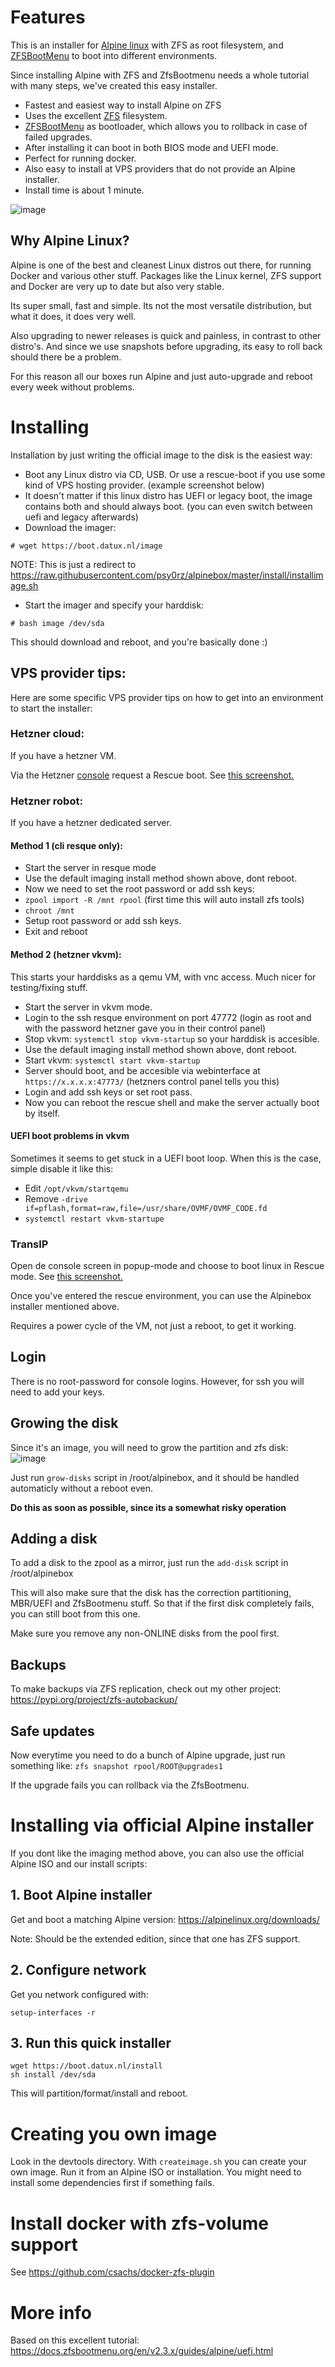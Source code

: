 # Features

This is an installer for [Alpine linux](https://www.alpinelinux.org/) with ZFS as root filesystem, and [ZFSBootMenu](https://docs.zfsbootmenu.org/) to boot into different environments.

Since installing Alpine with ZFS and ZfsBootmenu needs a whole tutorial with many steps, we've created this easy installer.

* Fastest and easiest way to install Alpine on ZFS 
* Uses the excellent [ZFS](https://openzfs.org/wiki/Main_Page) filesystem.  
* [ZFSBootMenu](https://docs.zfsbootmenu.org/) as bootloader, which allows you to rollback in case of failed upgrades.
* After installing it can boot in both BIOS mode and UEFI mode. 
* Perfect for running docker.
* Also easy to install at VPS providers that do not provide an Alpine installer.
* Install time is about 1 minute.

![image](https://github.com/psy0rz/alpinebox/assets/1179017/fc9fb0a9-d88f-4943-814f-9f39d1be11a0)


## Why Alpine Linux?

Alpine is one of the best and cleanest Linux distros out there, for running Docker and various other stuff. Packages like the Linux kernel, ZFS support and Docker are very up to date but also very stable. 

Its super small, fast and simple. Its not the most versatile distribution, but what it does, it does very well.

Also upgrading to newer releases is quick and painless, in contrast to other distro's. And since we use snapshots before upgrading, its easy to roll back should there be a problem.

For this reason all our boxes run Alpine and just auto-upgrade and reboot every week without problems.

# Installing 

Installation by just writing the official image to the disk is the easiest way:

* Boot any Linux distro via CD, USB. Or use a rescue-boot if you use some kind of VPS hosting provider. (example screenshot below)
* It doesn't matter if this linux distro has UEFI or legacy boot, the image contains both and should always boot. (you can even switch between uefi and legacy afterwards)
* Download the imager:
```
# wget https://boot.datux.nl/image
```
NOTE: This is just a redirect to https://raw.githubusercontent.com/psy0rz/alpinebox/master/install/installimage.sh

* Start the imager and specify your harddisk:
```
# bash image /dev/sda
```
This should download and reboot, and you're basically done :)

## VPS provider tips:

Here are some specific VPS provider tips on how to get into an environment to start the installer:

### Hetzner cloud: 

If you have a hetzner VM.

Via the Hetzner [console](https://console.hetzner.cloud/) request a Rescue boot. See [this screenshot.](https://github.com/psy0rz/alpinebox/assets/1179017/b3553522-8305-4cc2-86c2-6b86fd8ff61e)

### Hetzner robot:

If you have a hetzner dedicated server.

#### Method 1 (cli resque only):

* Start the server in resque mode
* Use the default imaging install method shown above, dont reboot.
* Now we need to set the root password or add ssh keys:
 * `zpool import -R /mnt rpool` (first time this will auto install zfs tools)
 * `chroot /mnt`
* Setup root password or add ssh keys.
* Exit and reboot

#### Method 2 (hetzner vkvm):

This starts your harddisks as a qemu VM, with vnc access. Much nicer for testing/fixing stuff.

 * Start the server in vkvm mode.
 * Login to the ssh resque environment on port 47772 (login as root and with the password hetzner gave you in their control panel)
 * Stop vkvm: `systemctl stop vkvm-startup` so your harddisk is accesible.
 * Use the default imaging install method shown above, dont reboot.
 * Start vkvm: `systemctl start vkvm-startup`
 * Server should boot, and be accesible via webinterface at `https://x.x.x.x:47773/` (hetzners control panel tells you this)
 * Login and add ssh keys or set root pass.
 * Now you can reboot the rescue shell and make the server actually boot by itself.

#### UEFI boot problems in vkvm

Sometimes it seems to get stuck in a UEFI boot loop. When this is the case, simple disable it like this:

 * Edit `/opt/vkvm/startqemu`
 * Remove `-drive if=pflash,format=raw,file=/usr/share/OVMF/OVMF_CODE.fd`
 * `systemctl restart vkvm-startupe`


### TransIP

Open de console screen in popup-mode and choose to boot linux in Rescue mode. See [this screenshot.](https://github.com/psy0rz/alpinebox/assets/1179017/0be92242-9ba8-4c2b-99ea-ed6add088a9a)

Once you've entered the rescue environment, you can use the Alpinebox installer mentioned above.

Requires a power cycle of the VM, not just a reboot, to get it working.

## Login

There is no root-password for console logins. However, for ssh you will need to add your keys. 

## Growing the disk

Since it's an image, you will need to grow the partition and zfs disk:
![image](https://github.com/psy0rz/alpinebox/assets/1179017/7aced4e6-bc15-4be0-803c-69f5717f04af)

Just run `grow-disks` script in /root/alpinebox, and it should be handled automaticly without a reboot even.

**Do this as soon as possible, since its a somewhat risky operation** 


## Adding a disk

To add a disk to the zpool as a mirror, just run the `add-disk` script in /root/alpinebox 

This will also make sure that the disk has the correction partitioning, MBR/UEFI and ZfsBootmenu stuff. 
So that if the first disk completely fails, you can still boot from this one.

Make sure you remove any non-ONLINE disks from the pool first.

## Backups

To make backups via ZFS replication, check out my other project: https://pypi.org/project/zfs-autobackup/

## Safe updates

Now everytime you need to do a bunch of Alpine upgrade, just run something like: `zfs snapshot rpool/ROOT@upgrades1`

If the upgrade fails you can rollback via the ZfsBootmenu.

# Installing via official Alpine installer

If you dont like the imaging method above, you can also use the official Alpine ISO and our install scripts:

## 1. Boot Alpine installer

Get and boot a matching Alpine version: https://alpinelinux.org/downloads/

Note: Should be the extended edition, since that one has ZFS support.

## 2. Configure network

Get you network configured with:
```
setup-interfaces -r
```

## 3. Run this quick installer

```
wget https://boot.datux.nl/install
sh install /dev/sda
```

This will partition/format/install and reboot.


# Creating you own image

Look in the devtools directory. With `createimage.sh` you can create your own image.
Run it from an Alpine ISO or installation. 
You might need to install some dependencies first if something fails.


# Install docker with zfs-volume support

See https://github.com/csachs/docker-zfs-plugin

# More info

Based on this excellent tutorial: https://docs.zfsbootmenu.org/en/v2.3.x/guides/alpine/uefi.html

